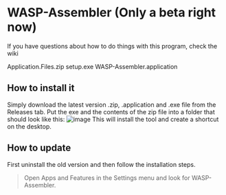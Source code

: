 # WASP-Assembler (Only a beta right now)
If you have questions about how to do things with this program, check the wiki


Application.Files.zip
setup.exe
WASP-Assembler.application


## How to install it
Simply download the latest version .zip, .application and .exe file from the Releases tab.
Put the exe and the contents of the zip file into a folder that should look like this:
![image](https://github.com/user-attachments/assets/af708872-09a7-4fa2-93b5-c991d0fe956f)
This will install the tool and create a shortcut on the desktop.

## How to update
First uninstall the old version and then follow the installation steps.
> Open Apps and Features in the Settings menu and look for WASP-Assembler.
